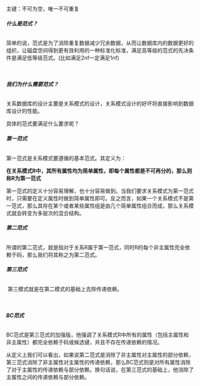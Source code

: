 主键：不可为空，唯一不可重复



###### **什么是范式？**

​	简单的说，范式是为了消除重复数据减少冗余数据，从而让数据库内的数据更好的组织，让磁盘空间得到更有效利用的一种标准化标准，满足高等级的范式的先决条件是满足低等级范式。(比如满足2nf一定满足1nf)

​	

###### **我们为什么需要范式？**

关系数据库的设计主要是关系模式的设计，关系模式设计的好坏将直接影响到数据库设计的性能。

具体的范式要满足什么要求呢？



###### **第一范式**

第一范式是关系模式要遵循的基本范式。其定义为：

**在关系模式R中，其所有属性均为简单属性，即每个属性都是不可再分的，那么则称R为第一范式**



第一范式的定义十分容易理解，也十分容易做到。当我们要求关系模式为第一范式时，只需要在定义属性时做到简单属性即可。反之而言，如果一个关系模式不是第一范式，那么其存在某个或者某些属性组是由几个简单属性组合而成，那么关系模式就会转变为多层次的混合结构。



###### **第二范式**

​	所谓的第二范式，就是指对于关系R属于第一范式，同时R的每个非主属性完全依赖于码，那么我们将其称之为第二范式。



###### **第三范式**

​	第三模式就是在第二模式的基础上去除传递依赖。

​	

###### **BC范式**

​	BC范式是第三范式的加强版，他强调了关系模式R中所有的属性（包括主属性和非主属性）都完全依赖于码或候选键，并且不存在传递依赖的情况。



​	从定义上我们可以看出，如果说第二范式是消除了非主属性对主属性的部分依赖，第三范式消除了非主属性对主属性的传递依赖，那么BC范式则是对所有属性消除了对于主属性的传递依赖与部分依赖。换句话说，在第三范式的基础上，他消除了主属性之间的传递依赖与部分依赖。